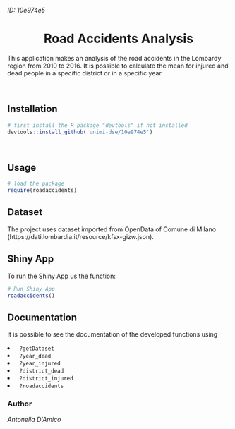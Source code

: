 <i> ID: 10e974e5 </i>

<h1 align="center">Road Accidents Analysis</h1>
<p> This application makes an analysis of the road accidents in the Lombardy region from 2010 to 2016. It is possible to calculate the mean for injured and dead people in a specific district or in a specific year. </p>
<br>

<h2> Installation</h2>

```R
# first install the R package "devtools" if not installed
devtools::install_github('unimi-dse/10e974e5')
```
<br>

<h2> Usage </h2>

```r
# load the package
require(roadaccidents)
``` 


<h2> Dataset </h2>

<p> The project uses dataset imported from OpenData of Comune di Milano (https://dati.lombardia.it/resource/kfsx-gizw.json).</p>

<h2> Shiny App </h2>
<p> To run the Shiny App us the function: </p>

```r
# Run Shiny App
roadaccidents()
```

<h2> Documentation </h2>
<p> It is possible to see the documentation of the developed functions using </p>
<li><code> ?getDataset</code></li>
<li><code> ?year_dead</code></li>
<li><code> ?year_injured</code></li>
<li><code> ?district_dead</code></li>
<li><code> ?district_injured</code></li>
<li><code> ?roadaccidents</code></li>


<h3> Author </h3>
<i> Antonella D'Amico </i>
